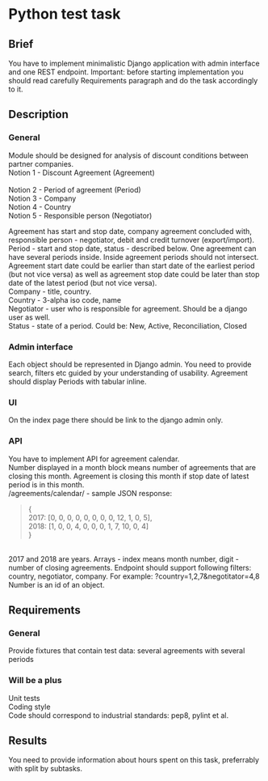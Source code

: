 # Python test task #

## Brief ##

You have to implement minimalistic Django application with admin interface and one REST endpoint. Important: before starting implementation you should read carefully Requirements paragraph and do the task accordingly to it.  

## Description ##
### General ### 
Module should be designed for analysis of discount conditions between partner companies.  
Notion 1 - Discount Agreement (Agreement)</br>   
Notion 2 - Period of agreement (Period)</br>
Notion 3 - Company</br>
Notion 4 - Country </br>
Notion 5 - Responsible person (Negotiator)</br>

Agreement has start and stop date, company agreement concluded with, responsible person - negotiator, debit and credit turnover (export/import). </br>
Period - start and stop date, status - described below. One agreement can have several periods inside. Inside agreement periods should not intersect. Agreement start date could be earlier than start date of the earliest period (but not vice versa) as well as agreement stop date could be later than stop date of the latest period (but not vice versa).</br>
Company - title, country.</br>
Country - 3-alpha iso code, name</br>
Negotiator - user who is responsible for agreement. Should be a django user as well.</br>
Status - state of a period. Could be: New, Active, Reconciliation, Closed </br>
### Admin interface ###
Each object should be represented in Django admin. You need to provide search, filters etc guided by your understanding of usability. Agreement should display Periods with tabular inline.</br>
### UI ###
On the index page there should be link to the django admin only.</br>
### API ###
You have to implement API for agreement calendar.</br>
Number displayed in a month block means number of agreements that are closing this month. Agreement is closing this month if stop date of latest period is in this month.</br>
/agreements/calendar/ - sample JSON response: </br>
> { </br>
      2017: [0, 0, 0, 0, 0, 0, 0, 0, 12, 1, 0, 5],</br>
      2018: [1, 0, 0, 4, 0, 0, 0, 1, 7, 10, 0, 4] </br>
>}</br>
</br>
2017 and 2018 are years. Arrays - index means month number, digit - number of closing agreements.
Endpoint should support following filters: country, negotiator, company. For example: ?country=1,2,7&negotitator=4,8 Number is an id of an object. </br>

## Requirements ##
### General ###
Provide fixtures that contain test data: several agreements with several periods </br>
### Will be a plus ###
Unit tests </br>
Coding style </br>
Code should correspond to industrial standards: pep8, pylint et al. </br>
## Results ##
You need to provide information about hours spent on this task, preferrably with split by subtasks.
